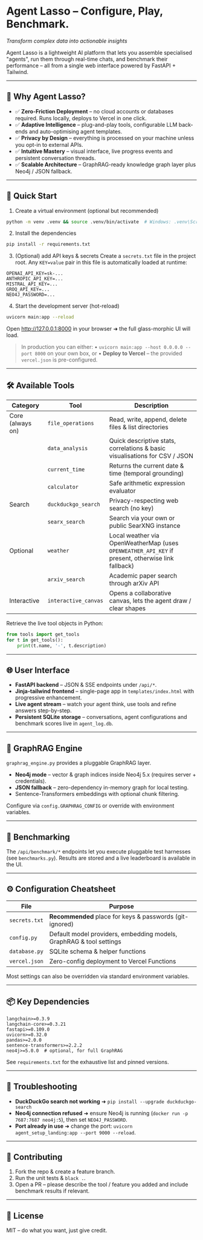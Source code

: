 # Agent Lasso – Configure, Play, Benchmark.

*Transform complex data into actionable insights*

Agent Lasso is a lightweight AI platform that lets you assemble specialised "agents", run them through real-time chats, and benchmark their performance – all from a single web interface powered by FastAPI + Tailwind.

---
## 🎯 Why Agent Lasso?
* ✅ **Zero-Friction Deployment** – no cloud accounts or databases required. Runs locally, deploys to Vercel in one click.
* ✅ **Adaptive Intelligence** – plug-and-play tools, configurable LLM back-ends and auto-optimising agent templates.
* ✅ **Privacy by Design** – everything is processed on your machine unless you opt-in to external APIs.
* ✅ **Intuitive Mastery** – visual interface, live progress events and persistent conversation threads.
* ✅ **Scalable Architecture** – GraphRAG-ready knowledge graph layer plus Neo4j / JSON fallback.

---
## 🚀 Quick Start
1. Create a virtual environment (optional but recommended)
```bash
python -m venv .venv && source .venv/bin/activate  # Windows: .venv\Scripts\activate
```
2. Install the dependencies
```bash
pip install -r requirements.txt
```
3. (Optional) add API keys & secrets
Create a `secrets.txt` file in the project root. Any `KEY=value` pair in this file is automatically loaded at runtime:
```text
OPENAI_API_KEY=sk-...
ANTHROPIC_API_KEY=...
MISTRAL_API_KEY=...
GROQ_API_KEY=...
NEO4J_PASSWORD=...
```
4. Start the development server (hot-reload)
```bash
uvicorn main:app --reload
```
Open http://127.0.0.1:8000 in your browser ➜ the full glass-morphic UI will load.

> In production you can either:
> • `uvicorn main:app --host 0.0.0.0 --port 8000` on your own box, or
> • **Deploy to Vercel** – the provided `vercel.json` is pre-configured.

---
## 🛠️ Available Tools
| Category | Tool | Description |
|----------|------|-------------|
| Core (always on) | `file_operations` | Read, write, append, delete files & list directories |
|  | `data_analysis` | Quick descriptive stats, correlations & basic visualisations for CSV / JSON |
|  | `current_time` | Returns the current date & time (temporal grounding) |
|  | `calculator` | Safe arithmetic expression evaluator |
| Search | `duckduckgo_search` | Privacy-respecting web search (no key) |
|  | `searx_search` | Search via your own or public SearXNG instance |
| Optional | `weather` | Local weather via OpenWeatherMap (uses `OPENWEATHER_API_KEY` if present, otherwise link fallback) |
|  | `arxiv_search` | Academic paper search through arXiv API |
| Interactive | `interactive_canvas` | Opens a collaborative canvas, lets the agent draw / clear shapes |

Retrieve the live tool objects in Python:
```python
from tools import get_tools
for t in get_tools():
    print(t.name, '-', t.description)
```

---
## 🌐 User Interface
* **FastAPI backend** – JSON & SSE endpoints under `/api/*`.
* **Jinja-tailwind frontend** – single-page app in `templates/index.html` with progressive enhancement.
* **Live agent stream** – watch your agent think, use tools and refine answers step-by-step.
* **Persistent SQLite storage** – conversations, agent configurations and benchmark scores live in `agent_log.db`.

---
## 🧠 GraphRAG Engine  
`graphrag_engine.py` provides a pluggable GraphRAG layer.
* **Neo4j mode** – vector & graph indices inside Neo4j 5.x (requires server + credentials).
* **JSON fallback** – zero-dependency in-memory graph for local testing.
* Sentence-Transformers embeddings with optional chunk filtering.

Configure via `config.GRAPHRAG_CONFIG` or override with environment variables.

---
## 🧪 Benchmarking
The `/api/benchmark/*` endpoints let you execute pluggable test harnesses (see `benchmarks.py`).  Results are stored and a live leaderboard is available in the UI.

---
## ⚙️ Configuration Cheatsheet
| File | Purpose |
|------|---------|
| `secrets.txt` | **Recommended** place for keys & passwords (git-ignored) |
| `config.py` | Default model providers, embedding models, GraphRAG & tool settings |
| `database.py` | SQLite schema & helper functions |
| `vercel.json` | Zero-config deployment to Vercel Functions |

Most settings can also be overridden via standard environment variables.

---
## 📦 Key Dependencies
```
langchain>=0.3.9
langchain-core>=0.3.21
fastapi>=0.109.0
uvicorn>=0.32.0
pandas>=2.0.0
sentence-transformers>=2.2.2
neo4j>=5.0.0  # optional, for full GraphRAG
```
See `requirements.txt` for the exhaustive list and pinned versions.

---
## 🔧 Troubleshooting
* **DuckDuckGo search not working** ➜ `pip install --upgrade duckduckgo-search`
* **Neo4j connection refused** ➜ ensure Neo4j is running (`docker run -p 7687:7687 neo4j:5`), then set `NEO4J_PASSWORD`.
* **Port already in use** ➜ change the port: `uvicorn agent_setup_landing:app --port 9000 --reload`.

---
## 🤝 Contributing
1. Fork the repo & create a feature branch.
2. Run the unit tests & `black .`.
3. Open a PR – please describe the tool / feature you added and include benchmark results if relevant.

---
## 📄 License
MIT – do what you want, just give credit.